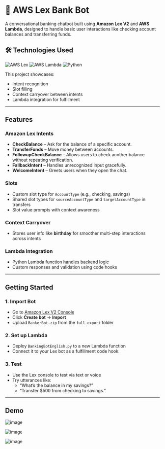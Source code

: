 # 🏦 AWS Lex Bank Bot

A conversational banking chatbot built using **Amazon Lex V2** and **AWS Lambda**, designed to handle basic user interactions like checking account balances and transferring funds.

## 🛠 Technologies Used

<p align="left">
  <img src="https://img.shields.io/badge/AWS%20Lex-FF9900?style=for-the-badge&logo=amazonaws&logoColor=white" alt="AWS Lex">
  <img src="https://img.shields.io/badge/AWS%20Lambda-232F3E?style=for-the-badge&logo=amazonaws&logoColor=white" alt="AWS Lambda">
  <img src="https://img.shields.io/badge/Python-3776AB?style=for-the-badge&logo=python&logoColor=white" alt="Python">
</p>


This project showcases:
- Intent recognition
- Slot filling
- Context carryover between intents
- Lambda integration for fulfillment

---

## Features

### Amazon Lex Intents
- **CheckBalance** – Ask for the balance of a specific account.
- **TransferFunds** – Move money between accounts.
- **FollowupCheckBalance** – Allows users to check another balance without repeating verification.
- **FallbackIntent** – Handles unrecognized input gracefully.
- **WelcomeIntent** – Greets users when they open the chat.

### Slots
- Custom slot type for `AccountType` (e.g., checking, savings)
- Shared slot types for `sourceAccountType` and `targetAccountType` in transfers
- Slot value prompts with context awareness

### Context Carryover
- Stores user info like **birthday** for smoother multi-step interactions across intents

### Lambda Integration
- Python Lambda function handles backend logic
- Custom responses and validation using code hooks

---

## Getting Started

### 1. Import Bot
- Go to [Amazon Lex V2 Console](https://console.aws.amazon.com/lex/)
- Click **Create bot** → **Import**
- Upload `BankerBot.zip` from the `full-export` folder

### 2. Set up Lambda
- Deploy `BankingBotEnglish.py` to a new Lambda function
- Connect it to your Lex bot as a fulfillment code hook

### 3. Test
- Use the Lex console to test via text or voice
- Try utterances like:  
  - “What’s the balance in my savings?”  
  - “Transfer $500 from checking to savings.”

---

## Demo

![image](https://github.com/user-attachments/assets/c7ba66cf-88a6-419b-a694-350e003e3607)

![image](https://github.com/user-attachments/assets/028e8c03-7df0-4b32-bdf9-70dd2d52249d)

![image](https://github.com/user-attachments/assets/0d177f3a-7e7a-482f-9c14-82316ad0cde5)





